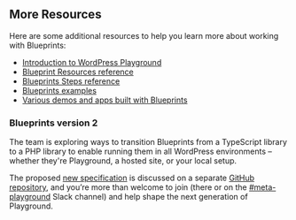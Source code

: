 ## More Resources

Here are some additional resources to help you learn more about working with Blueprints:

* [Introduction to WordPress Playground](https://developer.wordpress.org/news/?p=3309&preview=1&_ppp=6161ec285a)
* [Blueprint Resources reference](https://wordpress.github.io/wordpress-playground/blueprints-api/resources)
* [Blueprints Steps reference](https://wordpress.github.io/wordpress-playground/blueprints-api/steps)
* [Blueprints examples](https://wordpress.github.io/wordpress-playground/blueprints-api/examples)
* [Various demos and apps built with Blueprints](https://wordpress.github.io/wordpress-playground/links-and-resources#apps-built-with-wordpress-playground)

### Blueprints version 2

The team is exploring ways to transition Blueprints from a TypeScript library to a PHP library to enable running them in all WordPress environments – whether they're Playground, a hosted site, or your local setup.

The proposed [new specification](https://github.com/WordPress/blueprints/issues/6) is discussed on a separate [GitHub repository](https://github.com/WordPress/blueprints/), and you’re more than welcome to join (there or on the [#meta-playground](https://wordpress.slack.com/archives/C04EWKGDJ0K) Slack channel) and help shape the next generation of Playground.
